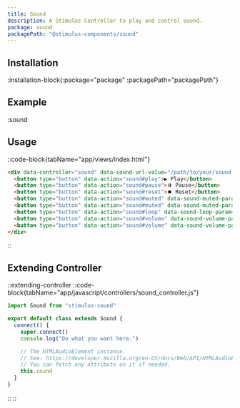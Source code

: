 ```yaml
---
title: Sound
description: A Stimulus Controller to play and control sound.
package: sound
packagePath: "@stimulus-components/sound"
---
```


## Installation

:installation-block{:package="package" :packagePath="packagePath"}

## Example

:sound

## Usage

::code-block{tabName="app/views/index.html"}

```html
<div data-controller="sound" data-sound-url-value="/path/to/your/sound.mp3">
  <button type="button" data-action="sound#play">▶️ Play</button>
  <button type="button" data-action="sound#pause">⏸️ Pause</button>
  <button type="button" data-action="sound#reset">⏹️ Reset</button>
  <button type="button" data-action="sound#muted" data-sound-muted-param="true">🔇 Mute</button>
  <button type="button" data-action="sound#muted" data-sound-muted-param="false">🔈 Unmute</button>
  <button type="button" data-action="sound#loop" data-sound-loop-param="true">🔁 Loop</button>
  <button type="button" data-action="sound#volume" data-sound-volume-param="1">🔊 Volume to 100%</button>
  <button type="button" data-action="sound#volume" data-sound-volume-param="0.25">🔉 Volume to 25%</button>
</div>
```

::

## Extending Controller

::extending-controller
::code-block{tabName="app/javascript/controllers/sound_controller.js"}

```js
import Sound from "stimulus-sound"

export default class extends Sound {
  connect() {
    super.connect()
    console.log("Do what you want here.")

    // The HTMLAudioElement instance.
    // See: https://developer.mozilla.org/en-US/docs/Web/API/HTMLAudioElement
    // You can fetch any attribute on it if needed.
    this.sound
  }
}
```

::
::
